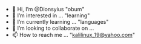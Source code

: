 - 👋 Hi, I’m @Dionsyius "obum"
- 👀 I’m interested in ... "learning"
- 🌱 I’m currently learning ... "languages"
- 💞️ I’m looking to collaborate on ... 
- 📫 How to reach me ... "kalilinux_19@yahoo.com"

<!---
Dionsyius/Dionsyius is a ✨ special ✨ repository because its `README.md` (this file) appears on your GitHub profile.
You can click the Preview link to take a look at your changes.
--->
